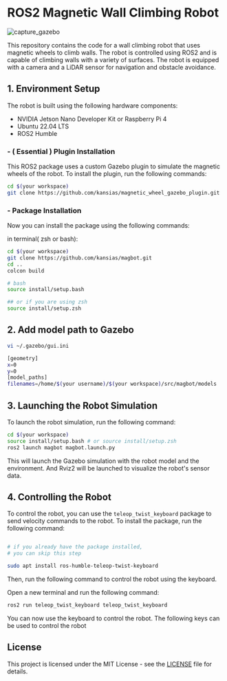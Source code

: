 # ROS2 Magnetic Wall Climbing Robot

![capture_gazebo](https://github.com/kansias/magbot/assets/17667161/29ac1da5-0cab-4f26-baf6-76f08a78b73e)

This repository contains the code for a wall climbing robot that uses magnetic wheels to climb walls. The robot is controlled using ROS2 and is capable of climbing walls with a variety of surfaces. The robot is equipped with a camera and a LiDAR sensor for navigation and obstacle avoidance.

## 1. Environment Setup

The robot is built using the following hardware components:

- NVIDIA Jetson Nano Developer Kit or Raspberry Pi 4
- Ubuntu 22.04 LTS
- ROS2 Humble

### - ( Essential ) Plugin Installation

This ROS2 package uses a custom Gazebo plugin to simulate the magnetic wheels of the robot. To install the plugin, run the following commands:

```bash
cd $(your workspace)
git clone https://github.com/kansias/magnetic_wheel_gazebo_plugin.git
```

### - Package Installation

Now you can install the package using the following commands:

in terminal( zsh or bash):

```bash
cd $(your workspace)
git clone https://github.com/kansias/magbot.git
cd ..
colcon build

# bash
source install/setup.bash

## or if you are using zsh
source install/setup.zsh
```

## 2. Add model path to Gazebo

```bash
vi ~/.gazebo/gui.ini

```

```bash
[geometry]
x=0
y=0
[model_paths]
filenames=/home/$(your username)/$(your workspace)/src/magbot/models
```

## 3. Launching the Robot Simulation

To launch the robot simulation, run the following command:

```bash
cd $(your workspace)
source install/setup.bash # or source install/setup.zsh
ros2 launch magbot magbot.launch.py
```

This will launch the Gazebo simulation with the robot model and the environment. And Rviz2 will be launched to visualize the robot's sensor data.

## 4. Controlling the Robot

To control the robot, you can use the `teleop_twist_keyboard` package to send velocity commands to the robot. To install the package, run the following command:

```bash

# if you already have the package installed,
# you can skip this step

sudo apt install ros-humble-teleop-twist-keyboard
```

Then, run the following command to control the robot using the keyboard.

Open a new terminal and run the following command:

```bash
ros2 run teleop_twist_keyboard teleop_twist_keyboard
```

You can now use the keyboard to control the robot. The following keys can be used to control the robot

## License

This project is licensed under the MIT License - see the [LICENSE](LICENSE) file for details.

